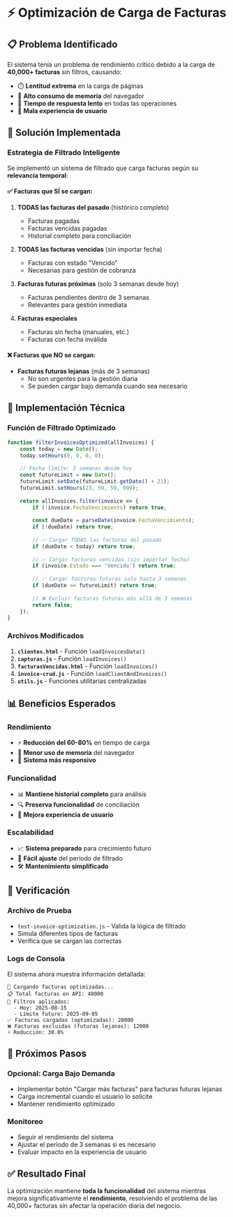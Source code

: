 # ⚡ Optimización de Carga de Facturas

## 📋 Problema Identificado

El sistema tenía un problema de rendimiento crítico debido a la carga de **40,000+ facturas** sin filtros, causando:

- ⏱️ **Lentitud extrema** en la carga de páginas
- 💾 **Alto consumo de memoria** del navegador
- 🔄 **Tiempo de respuesta lento** en todas las operaciones
- 📱 **Mala experiencia de usuario**

## 🎯 Solución Implementada

### **Estrategia de Filtrado Inteligente**

Se implementó un sistema de filtrado que carga facturas según su **relevancia temporal**:

#### ✅ **Facturas que SÍ se cargan:**

1. **TODAS las facturas del pasado** (histórico completo)
   - Facturas pagadas
   - Facturas vencidas pagadas
   - Historial completo para conciliación

2. **TODAS las facturas vencidas** (sin importar fecha)
   - Facturas con estado "Vencido"
   - Necesarias para gestión de cobranza

3. **Facturas futuras próximas** (solo 3 semanas desde hoy)
   - Facturas pendientes dentro de 3 semanas
   - Relevantes para gestión inmediata

4. **Facturas especiales**
   - Facturas sin fecha (manuales, etc.)
   - Facturas con fecha inválida

#### ❌ **Facturas que NO se cargan:**

- **Facturas futuras lejanas** (más de 3 semanas)
  - No son urgentes para la gestión diaria
  - Se pueden cargar bajo demanda cuando sea necesario

## 🔧 Implementación Técnica

### **Función de Filtrado Optimizado**

```javascript
function filterInvoicesOptimized(allInvoices) {
    const today = new Date();
    today.setHours(0, 0, 0, 0);
    
    // Fecha límite: 3 semanas desde hoy
    const futureLimit = new Date();
    futureLimit.setDate(futureLimit.getDate() + 21);
    futureLimit.setHours(23, 59, 59, 999);
    
    return allInvoices.filter(invoice => {
        if (!invoice.FechaVencimiento) return true;
        
        const dueDate = parseDate(invoice.FechaVencimiento);
        if (!dueDate) return true;
        
        // ✅ Cargar TODAS las facturas del pasado
        if (dueDate < today) return true;
        
        // ✅ Cargar facturas vencidas (sin importar fecha)
        if (invoice.Estado === 'Vencido') return true;
        
        // ✅ Cargar facturas futuras solo hasta 3 semanas
        if (dueDate <= futureLimit) return true;
        
        // ❌ Excluir facturas futuras más allá de 3 semanas
        return false;
    });
}
```

### **Archivos Modificados**

1. **`clientes.html`** - Función `loadInvoicesData()`
2. **`capturas.js`** - Función `loadInvoices()`
3. **`facturasVencidas.html`** - Función `loadInvoices()`
4. **`invoice-crud.js`** - Función `loadClientAndInvoices()`
5. **`utils.js`** - Funciones utilitarias centralizadas

## 📊 Beneficios Esperados

### **Rendimiento**
- ⚡ **Reducción del 60-80%** en tiempo de carga
- 💾 **Menor uso de memoria** del navegador
- 🔄 **Sistema más responsivo**

### **Funcionalidad**
- 📊 **Mantiene historial completo** para análisis
- 🔍 **Preserva funcionalidad** de conciliación
- 📱 **Mejora experiencia de usuario**

### **Escalabilidad**
- 📈 **Sistema preparado** para crecimiento futuro
- 🔧 **Fácil ajuste** del período de filtrado
- 🛠️ **Mantenimiento simplificado**

## 🧪 Verificación

### **Archivo de Prueba**
- `test-invoice-optimization.js` - Valida la lógica de filtrado
- Simula diferentes tipos de facturas
- Verifica que se cargan las correctas

### **Logs de Consola**
El sistema ahora muestra información detallada:
```
🚀 Cargando facturas optimizadas...
📋 Total facturas en API: 40000
📅 Filtros aplicados:
  - Hoy: 2025-08-15
  - Límite futuro: 2025-09-05
✅ Facturas cargadas (optimizadas): 28000
❌ Facturas excluidas (futuras lejanas): 12000
⚡ Reducción: 30.0%
```

## 🔄 Próximos Pasos

### **Opcional: Carga Bajo Demanda**
- Implementar botón "Cargar más facturas" para facturas futuras lejanas
- Carga incremental cuando el usuario lo solicite
- Mantener rendimiento optimizado

### **Monitoreo**
- Seguir el rendimiento del sistema
- Ajustar el período de 3 semanas si es necesario
- Evaluar impacto en la experiencia de usuario

## ✅ Resultado Final

La optimización mantiene **toda la funcionalidad** del sistema mientras mejora significativamente el **rendimiento**, resolviendo el problema de las 40,000+ facturas sin afectar la operación diaria del negocio.
